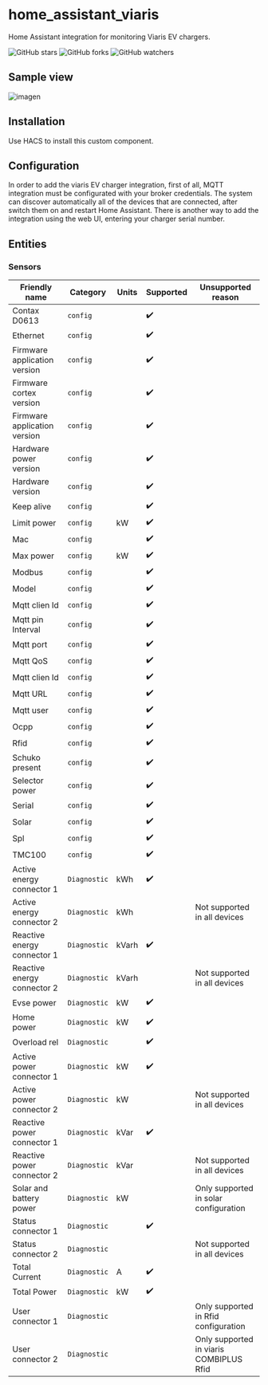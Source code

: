 # home_assistant_viaris

Home Assistant integration for monitoring Viaris EV chargers.

![GitHub stars](https://img.shields.io/github/stars/HGC72/homeassistant_assistant_viaris)
![GitHub forks](https://img.shields.io/github/forks/HGC72/homeassistant_assistant_viaris)
![GitHub watchers](https://img.shields.io/github/watchers/HGC72/homeassistant_assistant_viaris)

## Sample view

![imagen](https://github.com/HGC72/home_assistant_viaris/assets/66405397/d59321d6-0b74-499a-bc3a-3827f2f3aa5a)

## Installation

Use HACS to install this custom component.

## Configuration

In order to add the viaris EV charger integration, first of all, MQTT integration must be configurated with your broker credentials. The system can discover automatically all of the devices that are connected, after switch them on and restart Home Assistant.  There is another way to add the integration using the web UI, entering your charger serial number.


## Entities

### Sensors

| Friendly name | Category | Units | Supported | Unsupported reason |
| ------------- | -------- | ----- | --------- | ------------------ |
| Contax D0613  | `config` |       | :heavy_check_mark: |  | 
| Ethernet | `config` |  | :heavy_check_mark: | |  
| Firmware application version | `config` |   | :heavy_check_mark: | |
| Firmware cortex version | `config` |   | :heavy_check_mark: | |
| Firmware application version | `config` |   | :heavy_check_mark: |  |
| Hardware power version | `config` |   | :heavy_check_mark: | |
| Hardware version | `config` |   | :heavy_check_mark: |  |
| Keep alive | `config` |  | :heavy_check_mark: |  |
| Limit power | `config` | kW  | :heavy_check_mark: | |
| Mac | `config` |   | :heavy_check_mark: | |
| Max power | `config` | kW  | :heavy_check_mark: | |
| Modbus | `config` |   | :heavy_check_mark: | |
| Model | `config` |   | :heavy_check_mark: | |
| Mqtt clien Id | `config` |   | :heavy_check_mark: | |
| Mqtt pin Interval | `config` |  | :heavy_check_mark: | |
| Mqtt port | `config` |   | :heavy_check_mark: | |
| Mqtt QoS | `config` |   | :heavy_check_mark: | |
| Mqtt clien Id | `config` |   | :heavy_check_mark: | |
| Mqtt URL | `config` |   | :heavy_check_mark: | |
| Mqtt user | `config` |   | :heavy_check_mark: | |
| Ocpp | `config` |   | :heavy_check_mark: | |
| Rfid | `config` |   | :heavy_check_mark: | |
| Schuko present | `config` |   | :heavy_check_mark: | |
| Selector power| `config` |   | :heavy_check_mark: | |
| Serial | `config` |   | :heavy_check_mark: | |
| Solar | `config` |   | :heavy_check_mark: | |
| Spl | `config` |   | :heavy_check_mark: | |
| TMC100 | `config` |   | :heavy_check_mark: | |
| Active energy connector 1 | `Diagnostic` | kWh   | :heavy_check_mark: | |
| Active energy connector 2 | `Diagnostic` | kWh  || Not supported in all devices|
| Reactive energy connector 1 | `Diagnostic` | kVarh   |:heavy_check_mark: | |
| Reactive energy connector 2 | `Diagnostic` | kVarh   | | Not supported in all devices|
| Evse power | `Diagnostic` | kW   | :heavy_check_mark: | |
| Home power | `Diagnostic` | kW   | :heavy_check_mark: | |
| Overload rel | `Diagnostic` |   | :heavy_check_mark: | |
| Active power connector 1 | `Diagnostic` | kW|   :heavy_check_mark: | |
| Active power connector 2 | `Diagnostic` | kW | | Not supported in all devices |
| Reactive power connector 1 | `Diagnostic` | kVar|   :heavy_check_mark: | |
| Reactive power connector 2 | `Diagnostic` | kVar | | Not supported in all devices|
| Solar and battery power | `Diagnostic` | kW |    | Only supported in solar configuration |
| Status connector 1 | `Diagnostic` |   | :heavy_check_mark: | |
| Status connector 2 | `Diagnostic` |   | | Not supported in all devices|
| Total Current | `Diagnostic` | A |  :heavy_check_mark: | |
| Total Power | `Diagnostic` | kW |   :heavy_check_mark: | |
| User connector 1 | `Diagnostic` |  | | Only supported in Rfid configuration|
| User connector 2 | `Diagnostic` |   | | Only supported in viaris COMBIPLUS Rfid|





















